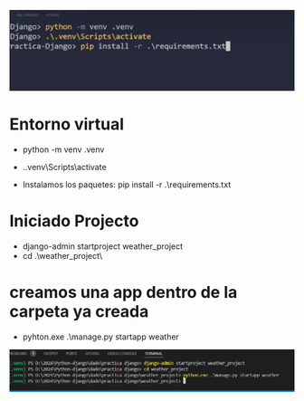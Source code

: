 ![alt text](image.png)

# Entorno virtual
- python -m venv .venv

- .\.venv\Scripts\activate

- Instalamos los paquetes:  pip install -r .\requirements.txt

# Iniciado Projecto

- django-admin startproject weather_project
- cd .\weather_project\

# creamos una app dentro de la carpeta ya creada
- pyhton.exe .\manage.py startapp weather
  


![alt text](image-3.png)